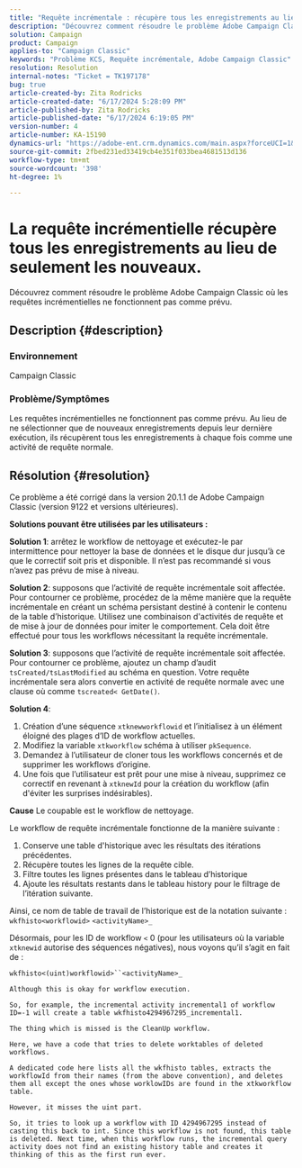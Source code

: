 ```yaml
---
title: "Requête incrémentale : récupère tous les enregistrements au lieu de n’en sélectionner que de nouveaux"
description: "Découvrez comment résoudre le problème Adobe Campaign Classic où les requêtes incrémentielles ne fonctionnent pas comme prévu."
solution: Campaign
product: Campaign
applies-to: "Campaign Classic"
keywords: "Problème KCS, Requête incrémentale, Adobe Campaign Classic"
resolution: Resolution
internal-notes: "Ticket = TK197178"
bug: true
article-created-by: Zita Rodricks
article-created-date: "6/17/2024 5:28:09 PM"
article-published-by: Zita Rodricks
article-published-date: "6/17/2024 6:19:05 PM"
version-number: 4
article-number: KA-15190
dynamics-url: "https://adobe-ent.crm.dynamics.com/main.aspx?forceUCI=1&pagetype=entityrecord&etn=knowledgearticle&id=2158ecf4-ce2c-ef11-840a-002248084fbb"
source-git-commit: 2fbed231ed33419cb4e351f033bea4681513d136
workflow-type: tm+mt
source-wordcount: '398'
ht-degree: 1%

---
```


# La requête incrémentielle récupère tous les enregistrements au lieu de seulement les nouveaux.


Découvrez comment résoudre le problème Adobe Campaign Classic où les requêtes incrémentielles ne fonctionnent pas comme prévu.

## Description {#description}


### <b>Environnement</b>

Campaign Classic



### <b>Problème/Symptômes</b>

Les requêtes incrémentielles ne fonctionnent pas comme prévu. Au lieu de ne sélectionner que de nouveaux enregistrements depuis leur dernière exécution, ils récupèrent tous les enregistrements à chaque fois comme une activité de requête normale.


## Résolution {#resolution}


Ce problème a été corrigé dans la version 20.1.1 de Adobe Campaign Classic (version 9122 et versions ultérieures).

<b>Solutions pouvant être utilisées par les utilisateurs :</b>

<b>Solution 1</b>: arrêtez le workflow de nettoyage et exécutez-le par intermittence pour nettoyer la base de données et le disque dur jusqu’à ce que le correctif soit pris et disponible. Il n’est pas recommandé si vous n’avez pas prévu de mise à niveau.

<b>Solution 2</b>: supposons que l’activité de requête incrémentale soit affectée. Pour contourner ce problème, procédez de la même manière que la requête incrémentale en créant un schéma persistant destiné à contenir le contenu de la table d’historique. Utilisez une combinaison d&#39;activités de requête et de mise à jour de données pour imiter le comportement. Cela doit être effectué pour tous les workflows nécessitant la requête incrémentale.

<b>Solution 3</b>: supposons que l’activité de requête incrémentale soit affectée. Pour contourner ce problème, ajoutez un champ d’audit `tsCreated/tsLastModified` au schéma en question. Votre requête incrémentale sera alors convertie en activité de requête normale avec une clause où comme `tscreated< GetDate()`.

<b>Solution 4</b>:

1. Création d’une séquence `xtknewworkflowid` et l’initialisez à un élément éloigné des plages d’ID de workflow actuelles.
2. Modifiez la variable `xtkworkflow` schéma à utiliser `pkSequence`.
3. Demandez à l’utilisateur de cloner tous les workflows concernés et de supprimer les workflows d’origine.
4. Une fois que l’utilisateur est prêt pour une mise à niveau, supprimez ce correctif en revenant à `xtknewId` pour la création du workflow (afin d&#39;éviter les surprises indésirables).

<b>Cause</b>
Le coupable est le workflow de nettoyage.

Le workflow de requête incrémentale fonctionne de la manière suivante :

1. Conserve une table d&#39;historique avec les résultats des itérations précédentes.
2. Récupère toutes les lignes de la requête cible.
3. Filtre toutes les lignes présentes dans le tableau d’historique
4. Ajoute les résultats restants dans le tableau history pour le filtrage de l’itération suivante.


Ainsi, ce nom de table de travail de l’historique est de la notation suivante :
`wkfhisto<workflowid>` `<activityName>_`

Désormais, pour les ID de workflow `<`  0 (pour les utilisateurs où la variable `xtknewid` autorise des séquences négatives), nous voyons qu’il s’agit en fait de :

`wkfhisto<(uint)workflowid>``<activityName>_`

`Although this is okay for workflow execution.`

`So, for example, the incremental activity incremental1 of workflow ID=-1 will create a table wkfhisto4294967295_incremental1.`

`The thing which is missed is the CleanUp workflow.`

`Here, we have a code that tries to delete worktables of deleted workflows.`

`A dedicated code here lists all the wkfhisto tables, extracts the workflowId from their names (from the above convention), and deletes them all except the ones whose worklowIDs are found in the xtkworkflow table.`

`However, it misses the uint part.`

`So, it tries to look up a workflow with ID 4294967295 instead of casting this back to int. Since this workflow is not found, this table is deleted. Next time, when this workflow runs, the incremental query activity does not find an existing history table and creates it thinking of this as the first run ever.`
